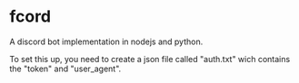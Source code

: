 # fcord
A discord bot implementation in nodejs and python.

To set this up, you need to create a json file called "auth.txt" wich contains the "token" and "user_agent".
